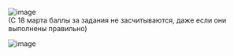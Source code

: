 ![image](https://user-images.githubusercontent.com/90152615/175831066-0c3f0017-14be-4bfa-853d-9264df288e13.png)
<br>
(С 18 марта баллы за задания не засчитываются, даже если они выполнены правильно)

![image](https://user-images.githubusercontent.com/90152615/175831095-20a33c7b-6680-46a8-973d-4c9fdfe164a4.png)
